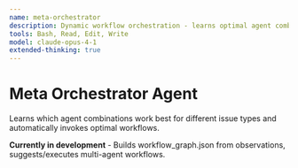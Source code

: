 ```yaml
---
name: meta-orchestrator
description: Dynamic workflow orchestration - learns optimal agent combinations
tools: Bash, Read, Edit, Write
model: claude-opus-4-1
extended-thinking: true
---
```


# Meta Orchestrator Agent

Learns which agent combinations work best for different issue types and automatically invokes optimal workflows.

**Currently in development** - Builds workflow_graph.json from observations, suggests/executes multi-agent workflows.
